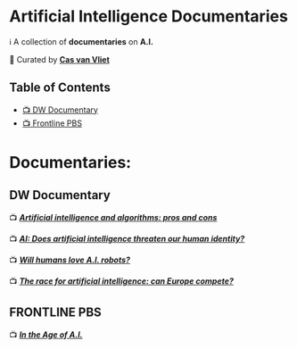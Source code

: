 # Artificial Intelligence Documentaries
ℹ️ A collection of **documentaries** on **A.I.**

👀 Curated by [**Cas van Vliet**](https://casvanvliet.substack.com)

## Table of Contents
- [📺 DW Documentary](#DW-Documentary)
- [📺 Frontline PBS](#frontline-PBS) 

# Documentaries:
## DW Documentary
 
📺 _**[Artificial intelligence and algorithms: pros and cons](https://www.youtube.com/watch?v=s0dMTAQM4cw)**_

📺 _**[AI: Does artificial intelligence threaten our human identity?](https://www.youtube.com/watch?v=VCCgdRF0AIA)**_

📺 _**[Will humans love A.I. robots?](https://www.youtube.com/watch?v=5dZ_lvDgevk&pp=ygUOYWkgZG9jdW1lbnRhcnk%3D)**_

📺 _**[The race for artificial intelligence: can Europe compete?](https://www.youtube.com/watch?v=gIqCCx3hRL8&pp=ygUOYWkgZG9jdW1lbnRhcnk%3D)**_

## FRONTLINE PBS

📺 _**[In the Age of A.I.](https://www.youtube.com/watch?v=5dZ_lvDgevk&pp=ygUOYWkgZG9jdW1lbnRhcnk%3D)**_
